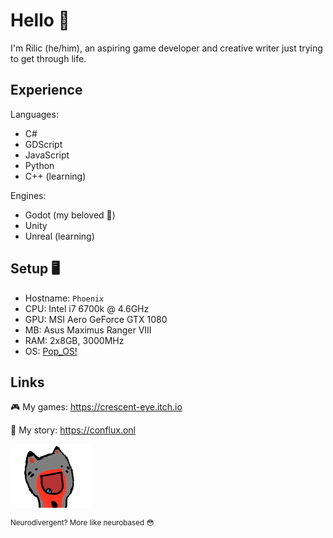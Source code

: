 # Hello :fox_face:
I'm Rilic (he/him), an aspiring game developer and creative writer just trying to get through life.

## Experience

Languages:
- C#
- GDScript
- JavaScript
- Python
- C++ (learning)

Engines: 
- Godot (my beloved :pleading_face:)
- Unity
- Unreal (learning)

## Setup :desktop_computer:
- Hostname: `Phoenix`
- CPU: Intel i7 6700k @ 4.6GHz
- GPU: MSI Aero GeForce GTX 1080
- MB: Asus Maximus Ranger VIII
- RAM: 2x8GB, 3000MHz
- OS: [Pop_OS!](https://pop.system76.com/)

## Links
:video_game: My games: https://crescent-eye.itch.io

:open_book: My story: https://conflux.onl

![meep](meep.png)

<sup>Neurodivergent? More like neurobased :flushed:</sup>